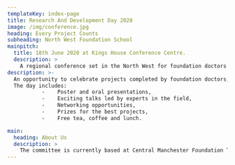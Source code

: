 ```yaml
---
templateKey: index-page
title: Research And Development Day 2020
image: /img/conference.jpg
heading: Every Project Counts
subheading: North West Foundation School
mainpitch:
  title: 18th June 2020 at Kings House Conference Centre.
  description: >
    A regional conference set in the North West for foundation doctors to present projects, be inspired by others and network.
description: >-
  An opportunity to celebrate projects completed by foundation doctors, across the North West of England, in patient safety, quality improvement and original research. 
  The day includes:
           -	Poster and oral presentations,
           -	Exciting talks led by experts in the field,
           -	Networking opportunities,
           -	Prizes for the best projects,
           -	Free tea, coffee and lunch.

main:
  heading: About Us
  description: >
    The committee is currently based at Central Manchester Foundation Trust, with close support from our foundation program team. We are looking to expand our team to include representatives from many of the trusts across the North West.
---
```

